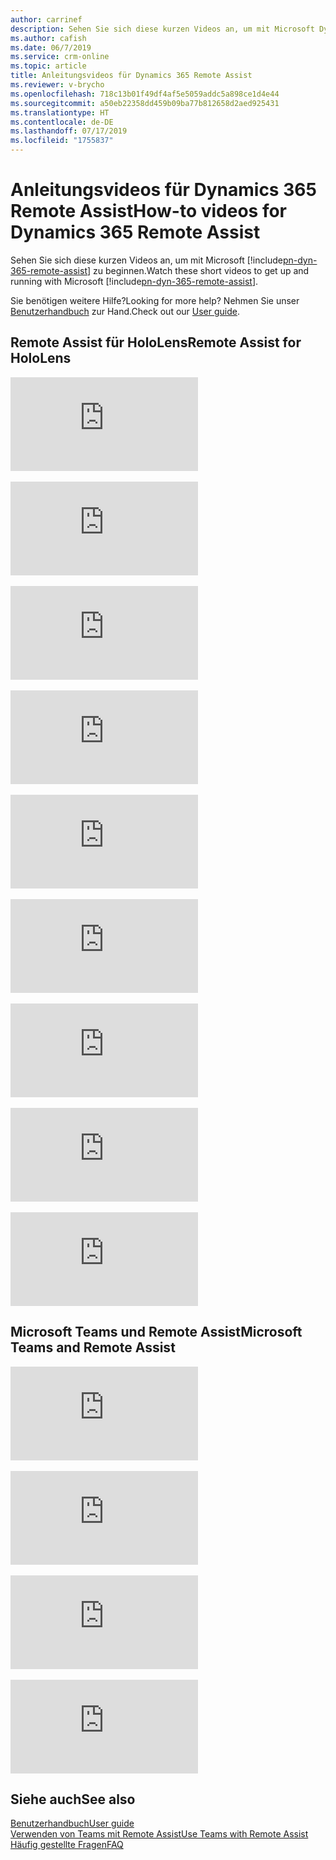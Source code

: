 ```yaml
---
author: carrinef
description: Sehen Sie sich diese kurzen Videos an, um mit Microsoft Dynamics 365 Remote Assist zu beginnen.
ms.author: cafish
ms.date: 06/7/2019
ms.service: crm-online
ms.topic: article
title: Anleitungsvideos für Dynamics 365 Remote Assist
ms.reviewer: v-brycho
ms.openlocfilehash: 718c13b01f49df4af5e5059addc5a898ce1d4e44
ms.sourcegitcommit: a50eb22358dd459b09ba77b812658d2aed925431
ms.translationtype: HT
ms.contentlocale: de-DE
ms.lasthandoff: 07/17/2019
ms.locfileid: "1755837"
---
```

# <a name="how-to-videos-for-dynamics-365-remote-assist"></a><span data-ttu-id="742b2-103">Anleitungsvideos für Dynamics 365 Remote Assist</span><span class="sxs-lookup"><span data-stu-id="742b2-103">How-to videos for Dynamics 365 Remote Assist</span></span>

<span data-ttu-id="742b2-104">Sehen Sie sich diese kurzen Videos an, um mit Microsoft [!include[pn-dyn-365-remote-assist](../includes/pn-dyn-365-remote-assist.md)] zu beginnen.</span><span class="sxs-lookup"><span data-stu-id="742b2-104">Watch these short videos to get up and running with Microsoft [!include[pn-dyn-365-remote-assist](../includes/pn-dyn-365-remote-assist.md)].</span></span>

<span data-ttu-id="742b2-105">Sie benötigen weitere Hilfe?</span><span class="sxs-lookup"><span data-stu-id="742b2-105">Looking for more help?</span></span> <span data-ttu-id="742b2-106">Nehmen Sie unser [Benutzerhandbuch](user-guide.md) zur Hand.</span><span class="sxs-lookup"><span data-stu-id="742b2-106">Check out our [User guide](user-guide.md).</span></span>

## <a name="remote-assist-for-hololens"></a><span data-ttu-id="742b2-107">Remote Assist für HoloLens</span><span class="sxs-lookup"><span data-stu-id="742b2-107">Remote Assist for HoloLens</span></span>

<div class="embeddedvideo"><iframe src="https://www.microsoft.com/en-us/videoplayer/embed/RE2F6TI" frameborder="0" allowfullscreen=""></iframe></div>
</br>
<div class="embeddedvideo"><iframe src="https://www.microsoft.com/en-us/videoplayer/embed/RE2FeDU" frameborder="0" allowfullscreen=""></iframe></div>
</br>
<div class="embeddedvideo"><iframe src="https://www.microsoft.com/en-us/videoplayer/embed/RE2F6TH" frameborder="0" allowfullscreen=""></iframe></div>
</br>
<div class="embeddedvideo"><iframe src="https://www.microsoft.com/en-us/videoplayer/embed/RE2F4dM" frameborder="0" allowfullscreen=""></iframe></div>
</br>
<div class="embeddedvideo"><iframe src="https://www.microsoft.com/en-us/videoplayer/embed/RE2F9qy" frameborder="0" allowfullscreen=""></iframe></div>
</br>
<div class="embeddedvideo"><iframe src="https://www.microsoft.com/en-us/videoplayer/embed/RE2F9qs" frameborder="0" allowfullscreen=""></iframe></div>
</br>
<div class="embeddedvideo"><iframe src="https://www.microsoft.com/en-us/videoplayer/embed/RE2FNci" frameborder="0" allowfullscreen=""></iframe></div>
</br>
<div class="embeddedvideo"><iframe src="https://www.microsoft.com/en-us/videoplayer/embed/RE2F6TG" frameborder="0" allowfullscreen=""></iframe></div>
</br>
<div class="embeddedvideo"><iframe src="https://www.microsoft.com/en-us/videoplayer/embed/RE2FhfT" frameborder="0" allowfullscreen=""></iframe></div>


## <a name="microsoft-teams-and-remote-assist"></a><span data-ttu-id="742b2-108">Microsoft Teams und Remote Assist</span><span class="sxs-lookup"><span data-stu-id="742b2-108">Microsoft Teams and Remote Assist</span></span>

<div class="embeddedvideo"><iframe src="https://www.microsoft.com/en-us/videoplayer/embed/RE2F6TF" frameborder="0" allowfullscreen=""></iframe></div>
</br>
<div class="embeddedvideo"><iframe src="https://www.microsoft.com/en-us/videoplayer/embed/RE2F6TK" frameborder="0" allowfullscreen=""></iframe></div>
</br>
<div class="embeddedvideo"><iframe src="https://www.microsoft.com/en-us/videoplayer/embed/RE2F6TP" frameborder="0" allowfullscreen=""></iframe></div>
</br>
<div class="embeddedvideo"><iframe src="https://www.microsoft.com/en-us/videoplayer/embed/RE2F6TJ" frameborder="0" allowfullscreen=""></iframe></div>



## <a name="see-also"></a><span data-ttu-id="742b2-109">Siehe auch</span><span class="sxs-lookup"><span data-stu-id="742b2-109">See also</span></span>
[<span data-ttu-id="742b2-110">Benutzerhandbuch</span><span class="sxs-lookup"><span data-stu-id="742b2-110">User guide</span></span>](user-guide.md)<br>
[<span data-ttu-id="742b2-111">Verwenden von Teams mit Remote Assist</span><span class="sxs-lookup"><span data-stu-id="742b2-111">Use Teams with Remote Assist</span></span>](use-microsoft-teams-with-remote-assist.md)<br>
[<span data-ttu-id="742b2-112">Häufig gestellte Fragen</span><span class="sxs-lookup"><span data-stu-id="742b2-112">FAQ</span></span>](faq.md)
